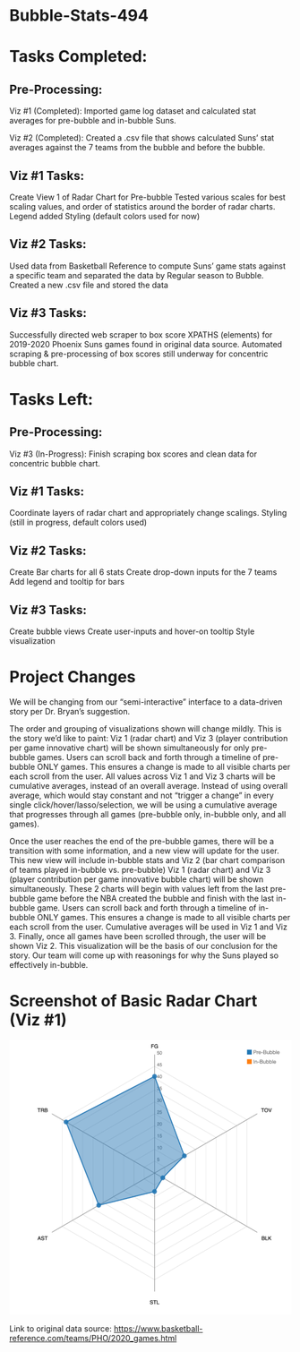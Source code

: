 # Bubble-Stats-494
# Tasks Completed: 
## Pre-Processing:
Viz #1 (Completed): Imported game log dataset and calculated stat averages for pre-bubble and in-bubble Suns.

Viz #2 (Completed): Created a .csv file that shows calculated Suns’ stat averages against the 7 teams from the bubble and before the bubble.


## Viz #1 Tasks:
Create View 1 of Radar Chart for Pre-bubble
Tested various scales for best scaling values, and order of statistics around the border of radar charts. 
Legend added
Styling (default colors used for now)

## Viz #2 Tasks: 
Used data from Basketball Reference to compute Suns’ game stats against a specific team and separated the data by Regular season to Bubble.
Created a new .csv file and stored the data 

## Viz #3 Tasks:
Successfully directed web scraper to box score XPATHS (elements) for 2019-2020 Phoenix Suns games found in original data source.
Automated scraping & pre-processing of box scores still underway for concentric bubble chart. 


# Tasks Left:
## Pre-Processing:
Viz #3 (In-Progress): 
Finish scraping box scores and clean data for concentric bubble chart.

## Viz #1 Tasks:
Coordinate layers of radar chart and appropriately change scalings.
Styling (still in progress, default colors used)

## Viz #2 Tasks: 
Create Bar charts for all 6 stats
Create drop-down inputs for the 7 teams
Add legend and tooltip for bars

## Viz #3 Tasks:
Create bubble views
Create user-inputs and hover-on tooltip
Style visualization 

# Project Changes

We will be changing from our “semi-interactive” interface to a data-driven story per Dr. Bryan’s suggestion.

The order and grouping of visualizations shown will change mildly. This is the story we’d like to paint:
Viz 1 (radar chart) and Viz 3 (player contribution per game innovative chart) will be shown simultaneously for only pre-bubble games.
Users can scroll back and forth through a timeline of pre-bubble ONLY games.
This ensures a change is made to all visible charts per each scroll from the user.
All values across Viz 1 and Viz 3 charts will be cumulative averages, instead of an overall average. Instead of using overall average, which would stay constant and not “trigger a change” in every single click/hover/lasso/selection, we will be using a cumulative average that progresses through all games (pre-bubble only, in-bubble only, and all games).

Once the user reaches the end of the pre-bubble games, there will be a transition with some information, and a new view will update for the user. This new view will include in-bubble stats and Viz 2 (bar chart comparison of teams played in-bubble vs. pre-bubble)
Viz 1 (radar chart) and Viz 3 (player contribution per game innovative bubble chart) will be shown simultaneously. These 2 charts will begin with values left from the last pre-bubble game before the NBA created the bubble and finish with the last in-bubble game.
Users can scroll back and forth through a timeline of in-bubble ONLY games.
This ensures a change is made to all visible charts per each scroll from the user.
Cumulative averages will be used in Viz 1 and Viz 3.
Finally, once all games have been scrolled through, the user will be shown Viz 2. This visualization will be the basis of our conclusion for the story. Our team will come up with reasonings for why the Suns played so effectively in-bubble.

# Screenshot of Basic Radar Chart (Viz #1)
![Image of Viz 1](viz1_screenshot.png)

Link to original data source: https://www.basketball-reference.com/teams/PHO/2020_games.html 

